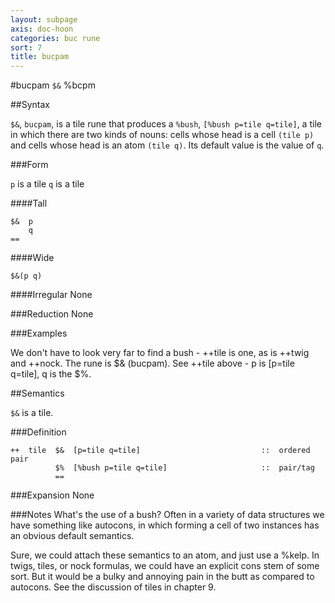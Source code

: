 ```yaml
---
layout: subpage
axis: doc-hoon
categories: buc rune
sort: 7
title: bucpam
---
```


#bucpam `$&` %bcpm

##Syntax

`$&`, `bucpam`, is a tile rune that produces a `%bush`, `[%bush p=tile q=tile]`, a tile in which there are two kinds of nouns: cells whose head is a cell `(tile p)` and cells whose head is an atom `(tile q)`. Its default value is the value of `q`.

###Form

`p` is a tile
`q` is a tile

####Tall

    $&  p
        q
    ==

####Wide

    $&(p q)

####Irregular
None

###Reduction
None

###Examples

We don't have to look very far to find a bush - ++tile is one, as is ++twig and ++nock. The rune is $& (bucpam). See ++tile above - p is [p=tile q=tile], q is the $%.

##Semantics

`$&` is a tile.

###Definition

    ++  tile  $&  [p=tile q=tile]                           ::  ordered pair
              $%  [%bush p=tile q=tile]                     ::  pair/tag  
              ==
###Expansion
None

###Notes
What's the use of a bush? Often in a variety of data structures we have something like autocons, in which forming a cell of two instances has an obvious default semantics.

Sure, we could attach these semantics to an atom, and just use a %kelp. In twigs, tiles, or nock formulas, we could have an explicit cons stem of some sort. But it would be a bulky and annoying pain in the butt as compared to autocons.
See the discussion of tiles in chapter 9.
